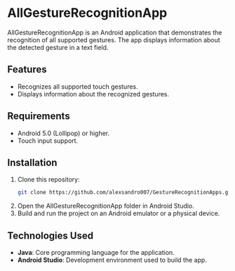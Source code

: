 # AllGestureRecognitionApp

AllGestureRecognitionApp is an Android application that demonstrates the recognition of all supported gestures. The app displays information about the detected gesture in a text field.

## Features
- Recognizes all supported touch gestures.
- Displays information about the recognized gestures.

## Requirements
- Android 5.0 (Lollipop) or higher.
- Touch input support.

## Installation
1. Clone this repository:
   ```bash
   git clone https://github.com/alexsandro007/GestureRecognitionApps.git
   ```
2. Open the AllGestureRecognitionApp folder in Android Studio.
3. Build and run the project on an Android emulator or a physical device.

## Technologies Used
- **Java**: Core programming language for the application.
- **Android Studio**: Development environment used to build the app.
